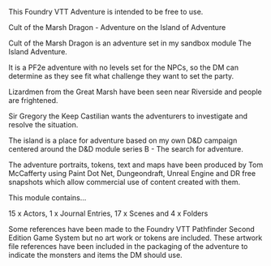 This Foundry VTT Adventure is intended to be free to use.

Cult of the Marsh Dragon - Adventure on the Island of Adventure

Cult of the Marsh Dragon is an adventure set in my sandbox module The Island Adventure.

It is a PF2e adventure with no levels set for the NPCs, so the DM can determine as they see fit what challenge they want to set the party.

Lizardmen from the Great Marsh have been seen near Riverside and people are frightened.

Sir Gregory the Keep Castilian wants the adventurers to investigate and resolve the situation.

The island is a place for adventure based on my own D&D campaign centered around the D&D module series B - The search for adventure.

The adventure portraits, tokens, text and maps have been produced by Tom McCafferty using Paint Dot Net, Dungeondraft, Unreal Engine and DR free snapshots which allow commercial use of content created with them.

This module contains...

15 x Actors, 1 x Journal Entries, 17 x Scenes and 4 x Folders

Some references have been made to the Foundry VTT Pathfinder Second Edition Game System but no art work or tokens are included. These artwork file references have been included in the packaging of the adventure to indicate the monsters and items the DM should use. 



